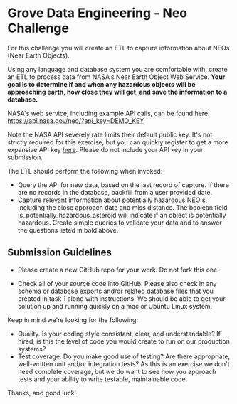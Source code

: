 # Grove Data Engineering - Neo Challenge

For this challenge you will create an ETL to capture information about NEOs (Near Earth Objects).

Using any language and database system you are comfortable with, create an ETL to process data from NASA's Near Earth Object Web Service. <b> Your goal is to determine if and when any hazardous objects will be approaching earth, how close they will get, and save the information to a database. </b>

NASA's web service, including example API calls, can be found here:
https://api.nasa.gov/neo/?api_key=DEMO_KEY

Note the NASA API severely rate limits their default public key. It's not strictly required for this exercise, but you can quickly register to get a more expansive API key [here](https://api.nasa.gov/index.html#apply-for-an-api-key). Please do not include your API key in your submission. 

The ETL should perform the following when invoked:

* Query the API for new data, based on the last record of capture. If there are no records in the database, backfill from a user provided date.
* Capture relevant information about potentially hazardous NEO's, including the close approach date and miss distance. The boolean field is_potentially_hazardous_asteroid will indicate if an object is potentially hazardous. Create simple queries to validate your data and to answer the questions listed in bold above. 

## Submission Guidelines

* Please create a new GitHub repo for your work. Do not fork this one.

* Check all of your source code into GitHub. Please also check in any schema or database exports and/or related database files that you created in task 1 along with instructions. We should be able to get your solution up and running quickly on a mac or Ubuntu Linux system.

Keep in mind we're looking for the following:

* Quality. Is your coding style consistant, clear, and understandable? If hired, is this the level of code you would create to run on our production systems?
* Test coverage.  Do you make good use of testing?  Are there appropriate, well-written unit and/or integration tests? As this is an exercise we don't need complete coverage, but we do want to see how you approach tests and your ability to write testable, maintainable code.

Thanks, and good luck!
